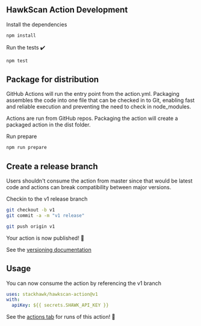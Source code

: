 ## HawkScan Action Development

Install the dependencies

```bash
npm install
```

Run the tests :heavy_check_mark:

```bash
npm test
```

## Package for distribution

GitHub Actions will run the entry point from the action.yml. Packaging assembles the code into one file that can be checked in to Git, enabling fast and reliable execution and preventing the need to check in node_modules.

Actions are run from GitHub repos.  Packaging the action will create a packaged action in the dist folder.

Run prepare

```bash
npm run prepare
```

## Create a release branch

Users shouldn't consume the action from master since that would be latest code and actions can break compatibility between major versions.

Checkin to the v1 release branch

```bash
git checkout -b v1
git commit -a -m "v1 release"
```

```bash
git push origin v1
```

Your action is now published! :rocket:

See the [versioning documentation](https://github.com/actions/toolkit/blob/master/docs/action-versioning.md)

## Usage

You can now consume the action by referencing the v1 branch

```yaml
uses: stackhawk/hawkscan-action@v1
with:
  apiKey: ${{ secrets.SHAWK_API_KEY }}
```

See the [actions tab](https://github.com/stackhawk/hawkscan-action/actions) for runs of this action! :rocket:
